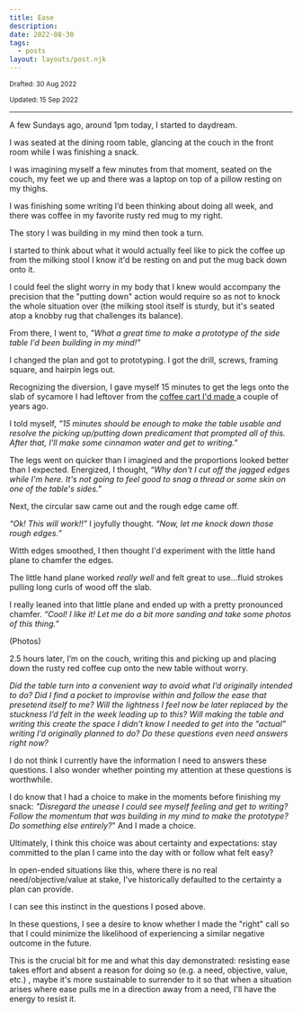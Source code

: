 ```yaml
---
title: Ease
description:
date: 2022-08-30
tags:
  - posts
layout: layouts/post.njk
---
```


<small>Drafted: 30 Aug 2022</small>

<small>Updated: 15 Sep 2022</small>

---
A few Sundays ago, around 1pm today, I started to daydream.

I was seated at the dining room table, glancing at the couch in the front room while I was finishing a snack.

I was imagining myself a few minutes from that moment, seated on the couch, my feet we up and there was a laptop on top of a pillow resting on my thighs. 

I was finishing some writing I’d been thinking about doing all week, and there was coffee in my favorite rusty red mug to my right.

The story I was building in my mind then took a turn. 

I started to think about what it would actually feel like to pick the coffee up from the milking stool I know it'd be resting on and put the mug back down onto it. 

I could feel the slight worry in my body that I knew would accompany the precision that the "putting down" action would require so as not to knock the whole situation over (the milking stool itself is sturdy, but it's seated atop a knobby rug that challenges its balance).

From there, I went to, _"What a great time to make a prototype of the side table I'd been building in my mind!"_

I changed the plan and got to prototyping. I got the drill, screws, framing square, and hairpin legs out.

Recognizing the diversion, I gave myself 15 minutes to get the legs onto the slab of sycamore I had leftover from the [coffee cart I'd made ](http://maybeuseful.org/posts/Hierarchies/) a couple of years ago. 

I told myself, _"15 minutes should be enough to make the table usable and resolve the picking up/putting down predicament that prompted all of this. After that, I’ll make some cinnamon water and get to writing."_

The legs went on quicker than I imagined and the proportions looked better than I expected. Energized, I thought, _“Why don't I cut off the jagged edges while I'm here. It's not going to feel good to snag a thread or some skin on one of the table's sides."_

Next, the circular saw came out and the rough edge came off.

_“Ok! This will work!!”_ I joyfully thought. _“Now, let me knock down those rough edges.”_

Witth edges smoothed, I then thought I'd experiment with the little hand plane to chamfer the edges.


The little hand plane worked _really well_ and felt great to use...fluid strokes pulling long curls of wood off the slab.

I really leaned into that little plane and ended up with a pretty pronounced chamfer. _“Cool! I like it! Let me do a bit more sanding and take some photos of this thing.”_

(Photos)

2.5 hours later, I’m on the couch, writing this and picking up and placing down the rusty red coffee cup onto the new table without worry.

_Did the table turn into a convenient way to avoid what I’d originally intended to do? Did I find a pocket to improvise within and follow the ease that presetend itself to me? Will the lightness I feel now be later replaced by the stuckness I’d felt in the week leading up to this? Will making the table and writing this create the space I didn’t know I needed to get into the "actual" writing I’d originally planned to do? Do these questions even need answers right now?_ 

I do not think I currently have the information I need to answers these questions. I also wonder whether pointing my attention at these questions is worthwhile. 

I do know that I had a choice to make in the moments before finishing my snack: _"Disregard the unease I could see myself feeling and get to writing? Follow the momentum that was building in my mind to make the prototype? Do something else entirely?_" And I made a choice. 

Ultimately, I think this choice was about certainty and expectations: stay committed to the plan I came into the day with or follow what felt easy?

In open-ended situations like this, where there is no real need/objective/value at stake, I've historically defaulted to the certainty a plan can provide. 

I can see this instinct in the questions I posed above.

In these questions, I see a desire to know whether I made the "right" call so that I could minimize the likelihood of experiencing a similar negative outcome in the future.

This is the crucial bit for me and what this day demonstrated: resisting ease takes effort and absent a reason for doing so (e.g. a need, objective, value, etc.) , maybe it's more sustainable to surrender to it so that when a situation arises where ease pulls me in a direction away from a need, I'll have the energy to resist it.

